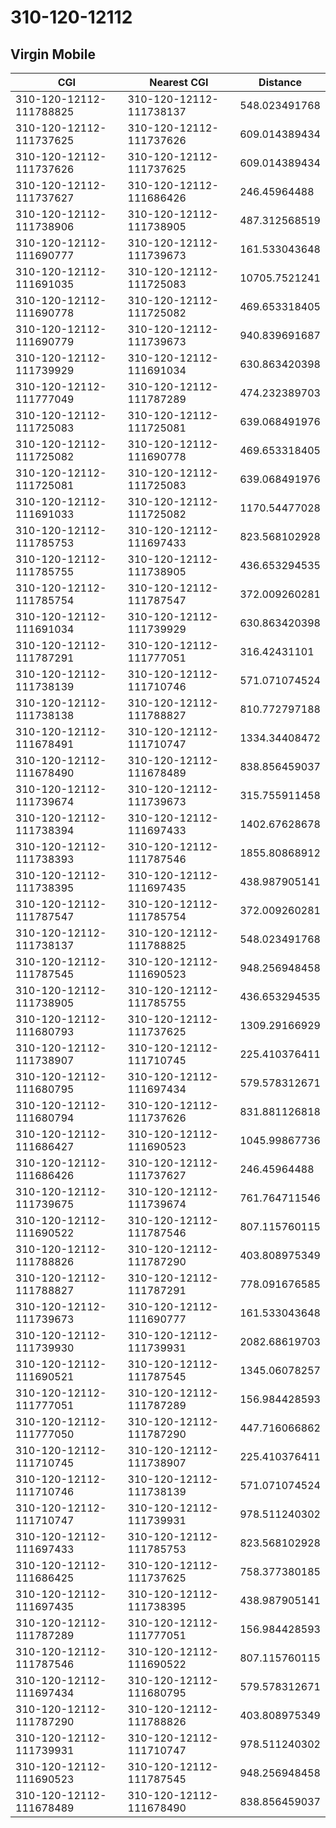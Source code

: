 # 310-120-12112
## Virgin Mobile


| CGI | Nearest CGI | Distance |
|-----|-------------|----------|
| 310-120-12112-111788825 | 310-120-12112-111738137 | 548.023491768 |
| 310-120-12112-111737625 | 310-120-12112-111737626 | 609.014389434 |
| 310-120-12112-111737626 | 310-120-12112-111737625 | 609.014389434 |
| 310-120-12112-111737627 | 310-120-12112-111686426 | 246.45964488 |
| 310-120-12112-111738906 | 310-120-12112-111738905 | 487.312568519 |
| 310-120-12112-111690777 | 310-120-12112-111739673 | 161.533043648 |
| 310-120-12112-111691035 | 310-120-12112-111725083 | 10705.7521241 |
| 310-120-12112-111690778 | 310-120-12112-111725082 | 469.653318405 |
| 310-120-12112-111690779 | 310-120-12112-111739673 | 940.839691687 |
| 310-120-12112-111739929 | 310-120-12112-111691034 | 630.863420398 |
| 310-120-12112-111777049 | 310-120-12112-111787289 | 474.232389703 |
| 310-120-12112-111725083 | 310-120-12112-111725081 | 639.068491976 |
| 310-120-12112-111725082 | 310-120-12112-111690778 | 469.653318405 |
| 310-120-12112-111725081 | 310-120-12112-111725083 | 639.068491976 |
| 310-120-12112-111691033 | 310-120-12112-111725082 | 1170.54477028 |
| 310-120-12112-111785753 | 310-120-12112-111697433 | 823.568102928 |
| 310-120-12112-111785755 | 310-120-12112-111738905 | 436.653294535 |
| 310-120-12112-111785754 | 310-120-12112-111787547 | 372.009260281 |
| 310-120-12112-111691034 | 310-120-12112-111739929 | 630.863420398 |
| 310-120-12112-111787291 | 310-120-12112-111777051 | 316.42431101 |
| 310-120-12112-111738139 | 310-120-12112-111710746 | 571.071074524 |
| 310-120-12112-111738138 | 310-120-12112-111788827 | 810.772797188 |
| 310-120-12112-111678491 | 310-120-12112-111710747 | 1334.34408472 |
| 310-120-12112-111678490 | 310-120-12112-111678489 | 838.856459037 |
| 310-120-12112-111739674 | 310-120-12112-111739673 | 315.755911458 |
| 310-120-12112-111738394 | 310-120-12112-111697433 | 1402.67628678 |
| 310-120-12112-111738393 | 310-120-12112-111787546 | 1855.80868912 |
| 310-120-12112-111738395 | 310-120-12112-111697435 | 438.987905141 |
| 310-120-12112-111787547 | 310-120-12112-111785754 | 372.009260281 |
| 310-120-12112-111738137 | 310-120-12112-111788825 | 548.023491768 |
| 310-120-12112-111787545 | 310-120-12112-111690523 | 948.256948458 |
| 310-120-12112-111738905 | 310-120-12112-111785755 | 436.653294535 |
| 310-120-12112-111680793 | 310-120-12112-111737625 | 1309.29166929 |
| 310-120-12112-111738907 | 310-120-12112-111710745 | 225.410376411 |
| 310-120-12112-111680795 | 310-120-12112-111697434 | 579.578312671 |
| 310-120-12112-111680794 | 310-120-12112-111737626 | 831.881126818 |
| 310-120-12112-111686427 | 310-120-12112-111690523 | 1045.99867736 |
| 310-120-12112-111686426 | 310-120-12112-111737627 | 246.45964488 |
| 310-120-12112-111739675 | 310-120-12112-111739674 | 761.764711546 |
| 310-120-12112-111690522 | 310-120-12112-111787546 | 807.115760115 |
| 310-120-12112-111788826 | 310-120-12112-111787290 | 403.808975349 |
| 310-120-12112-111788827 | 310-120-12112-111787291 | 778.091676585 |
| 310-120-12112-111739673 | 310-120-12112-111690777 | 161.533043648 |
| 310-120-12112-111739930 | 310-120-12112-111739931 | 2082.68619703 |
| 310-120-12112-111690521 | 310-120-12112-111787545 | 1345.06078257 |
| 310-120-12112-111777051 | 310-120-12112-111787289 | 156.984428593 |
| 310-120-12112-111777050 | 310-120-12112-111787290 | 447.716066862 |
| 310-120-12112-111710745 | 310-120-12112-111738907 | 225.410376411 |
| 310-120-12112-111710746 | 310-120-12112-111738139 | 571.071074524 |
| 310-120-12112-111710747 | 310-120-12112-111739931 | 978.511240302 |
| 310-120-12112-111697433 | 310-120-12112-111785753 | 823.568102928 |
| 310-120-12112-111686425 | 310-120-12112-111737625 | 758.377380185 |
| 310-120-12112-111697435 | 310-120-12112-111738395 | 438.987905141 |
| 310-120-12112-111787289 | 310-120-12112-111777051 | 156.984428593 |
| 310-120-12112-111787546 | 310-120-12112-111690522 | 807.115760115 |
| 310-120-12112-111697434 | 310-120-12112-111680795 | 579.578312671 |
| 310-120-12112-111787290 | 310-120-12112-111788826 | 403.808975349 |
| 310-120-12112-111739931 | 310-120-12112-111710747 | 978.511240302 |
| 310-120-12112-111690523 | 310-120-12112-111787545 | 948.256948458 |
| 310-120-12112-111678489 | 310-120-12112-111678490 | 838.856459037 |
